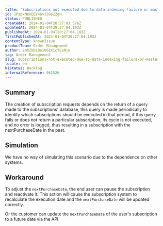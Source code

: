 ```yaml
---
title: 'Subscriptions not executed due to data indexing failure or masterdata query failure'
id: 1PspxNexEEz4GvJ5BpZZgH
status: PUBLISHED
createdAt: 2024-01-04T20:27:03.576Z
updatedAt: 2024-01-04T20:27:04.193Z
publishedAt: 2024-01-04T20:27:04.193Z
firstPublishedAt: 2024-01-04T20:27:04.193Z
contentType: knownIssue
productTeam: Order Management
author: 2mXZkbi0oi061KicTExNjo
tag: Order Management
slug: subscriptions-not-executed-due-to-data-indexing-failure-or-masterdata-query-failure
locale: en
kiStatus: Backlog
internalReference: 961526
---
```


## Summary


The creation of subscription requests depends on the return of a query made to the subscriptions' database, this query is made periodically to identify which subscriptions should be executed in that period, if this query fails or does not return a particular subscription, its cycle is not executed, and no error is logged, thus resulting in a subscription with the nextPurchaseDate in the past.


##

## Simulation


We have no way of simulating this scenario due to the dependence on other systems.


##

## Workaround


To adjust the `nextPurchaseDate`, the end user can pause the subscription and reactivate it. This action will cause the subscription system to recalculate the execution date and the `nextPurchaseDate` will be updated correctly.

Or the customer can update the `nextPurchaseDate` of the user's subscription to a future date via the API.





